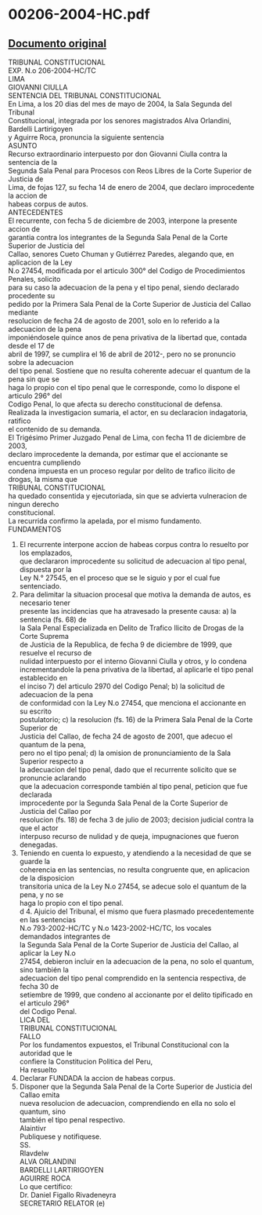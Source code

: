 
00206-2004-HC.pdf
=================
  
[Documento original](https://tc.gob.pe/jurisprudencia/2004/00206-2004-HC.pdf)  
---  
TRIBUNAL CONSTITUCIONAL  
EXP. N.o 206-2004-HC/TC  
LIMA  
GIOVANNI CIULLA  
SENTENCIA DEL TRIBUNAL CONSTITUCIONAL  
En Lima, a los 20 dias del mes de mayo de 2004, la Sala Segunda del Tribunal  
Constitucional, integrada por los senores magistrados Alva Orlandini, Bardelli Lartirigoyen  
y Aguirre Roca, pronuncia la siguiente sentencia  
ASUNTO  
Recurso extraordinario interpuesto por don Giovanni Ciulla contra la sentencia de la  
Segunda Sala Penal para Procesos con Reos Libres de la Corte Superior de Justicia de  
Lima, de fojas 127, su fecha 14 de enero de 2004, que declaro improcedente la accion de  
habeas corpus de autos.  
ANTECEDENTES  
El recurrente, con fecha 5 de diciembre de 2003, interpone la presente accion de  
garantia contra los integrantes de la Segunda Sala Penal de la Corte Superior de Justicia del  
Callao, senores Cueto Chuman y Gutiérrez Paredes, alegando que, en aplicacion de la Ley  
N.o 27454, modificada por el articulo 300° del Codigo de Procedimientos Penales, solicito  
para su caso la adecuacion de la pena y el tipo penal, siendo declarado procedente su  
pedido por la Primera Sala Penal de la Corte Superior de Justicia del Callao mediante  
resolucion de fecha 24 de agosto de 2001, solo en lo referido a la adecuacion de la pena  
imponiéndosele quince anos de pena privativa de la libertad que, contada desde el 17 de  
abril de 1997, se cumplira el 16 de abril de 2012-, pero no se pronuncio sobre la adecuacion  
del tipo penal. Sostiene que no resulta coherente adecuar el quantum de la pena sin que se  
haga lo propio con el tipo penal que le corresponde, como lo dispone el articulo 296° del  
Codigo Penal, lo que afecta su derecho constitucional de defensa.  
Realizada la investigacion sumaria, el actor, en su declaracion indagatoria, ratifico  
el contenido de su demanda.  
El Trigésimo Primer Juzgado Penal de Lima, con fecha 11 de diciembre de 2003,  
declaro improcedente la demanda, por estimar que el accionante se encuentra cumpliendo  
condena impuesta en un proceso regular por delito de trafico ilicito de drogas, la misma que  
TRIBUNAL CONSTITUCIONAL  
ha quedado consentida y ejecutoriada, sin que se advierta vulneracion de ningun derecho  
constitucional.  
La recurrida confirmo la apelada, por el mismo fundamento.  
FUNDAMENTOS  
1. El recurrente interpone accion de habeas corpus contra lo resuelto por los emplazados,  
que declararon improcedente su solicitud de adecuacion al tipo penal, dispuesta por la  
Ley N.° 27545, en el proceso que se le siguio y por el cual fue sentenciado.  
2. Para delimitar la situacion procesal que motiva la demanda de autos, es necesario tener  
presente las incidencias que ha atravesado la presente causa: a) la sentencia (fs. 68) de  
la Sala Penal Especializada en Delito de Trafico Ilicito de Drogas de la Corte Suprema  
de Justicia de la Republica, de fecha 9 de diciembre de 1999, que resuelve el recurso de  
nulidad interpuesto por el interno Giovanni Ciulla y otros, y lo condena  
incrementandole la pena privativa de la libertad, al aplicarle el tipo penal establecido en  
el inciso 7) del articulo 2970 del Codigo Penal; b) la solicitud de adecuacion de la pena  
de conformidad con la Ley N.o 27454, que menciona el accionante en su escrito  
postulatorio; c) la resolucion (fs. 16) de la Primera Sala Penal de la Corte Superior de  
Justicia del Callao, de fecha 24 de agosto de 2001, que adecuo el quantum de la pena,  
pero no el tipo penal; d) la omision de pronunciamiento de la Sala Superior respecto a  
la adecuacion del tipo penal, dado que el recurrente solicito que se pronuncie aclarando  
que la adecuacion corresponde también al tipo penal, peticion que fue declarada  
improcedente por la Segunda Sala Penal de la Corte Superior de Justicia del Callao por  
resolucion (fs. 18) de fecha 3 de julio de 2003; decision judicial contra la que el actor  
interpuso recurso de nulidad y de queja, impugnaciones que fueron denegadas.  
3. Teniendo en cuenta lo expuesto, y atendiendo a la necesidad de que se guarde la  
coherencia en las sentencias, no resulta congruente que, en aplicacion de la disposicion  
transitoria unica de la Ley N.o 27454, se adecue solo el quantum de la pena, y no se  
haga lo propio con el tipo penal.  
d 4. Ajuicio del Tribunal, el mismo que fuera plasmado precedentemente en las sentencias  
N.o 793-2002-HC/TC y N.o 1423-2002-HC/TC, los vocales demandados integrantes de  
la Segunda Sala Penal de la Corte Superior de Justicia del Callao, al aplicar la Ley N.o  
27454, debieron incluir en la adecuacion de la pena, no solo el quantum, sino también la  
adecuacion del tipo penal comprendido en la sentencia respectiva, de fecha 30 de  
setiembre de 1999, que condeno al accionante por el delito tipificado en el articulo 296°  
del Codigo Penal.  
LICA DEL  
TRIBUNAL CONSTITUCIONAL  
FALLO  
Por los fundamentos expuestos, el Tribunal Constitucional con la autoridad que le  
confiere la Constitucion Politica del Peru,  
Ha resuelto  
1. Declarar FUNDADA la accion de habeas corpus.  
2. Disponer que la Segunda Sala Penal de la Corte Superior de Justicia del Callao emita  
nueva resolucion de adecuacion, comprendiendo en ella no solo el quantum, sino  
también el tipo penal respectivo.  
Alaintivr  
Publiquese y notifiquese.  
SS.  
Rlavdelw  
ALVA ORLANDINI  
BARDELLI LARTIRIGOYEN  
AGUIRRE ROCA  
Lo que certifico:  
Dr. Daniel Figallo Rivadeneyra  
SECRETARIO RELATOR (e)